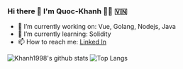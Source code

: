 ### Hi there 👋 I'm Quoc-Khanh 👨‍💻 🇻🇳
- 🔭 I’m currently working on: Vue, Golang, Nodejs, Java
- 🌱 I’m currently learning: Solidity
- 📫 How to reach me: [Linked In](https://www.linkedin.com/in/bui-quoc-khanh/)

![Khanh1998's github stats](https://github-readme-stats.vercel.app/api?username=khanh1998&show_icons=true)
![Top Langs](https://github-readme-stats.vercel.app/api/top-langs/?username=khanh1998&layout=compact)
